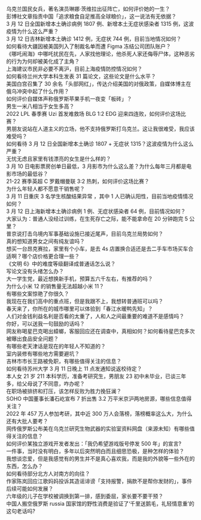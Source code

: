 乌克兰国民女兵，著名演员琳娜·茨维拉出征阵亡，如何评价她的一生？  
彭博社文章指责中国「追求粮食自足推高全球粮价」，这一说法有无依据？  
3 月 12 日全国新增本土确诊病例 1807 例、新增本土无症状感染者 1315 例，这波疫情为什么这么严重？  
3 月 12 日吉林新增本土确诊 1412 例，无症状 744 例，目前当地情况如何？  
如何看待大疆因被美国列入了制裁名单而遭 Figma 冻结公司团队账户？  
《哪吒闹海》中哪吒扰民在先，人家找他理论，他杀死人家还侮辱尸体，这种恶劣的行为为何却被美化成了主角？  
上海建议市民非必要不离沪，目前上海疫情防控情况如何？  
如何看待兰州大学本科生发表 31 篇论文，这些论文是什么水平？  
美国白宫召集了 30 余名「头部网红」，传达介绍美国的对俄政策，自媒体博主在俄乌冲突中起了什么作用？  
如何评价自媒体声称俄罗斯苹果手机一夜变「板砖」？  
男生一米八相当于女生多高？  
2022 LPL 春季赛 Uzi 首发难救场 BLG 1:2 EDG 迎来四连败，如何评价这场比赛？  
男朋友说站在人道主义的立场，他不支持俄罗斯打乌克兰。这让我很难受，我应该难受吗？  
如何看待 3 月 12 日全国新增本土确诊 1807 + 无症状 1315？这波疫情为什么这么严重？  
无忧无虑且家里有钱漂亮的女生是什么样的？  
3 月 10 日电影票房创单日最低，3 月影市为什么这么差？为什么每年三月都是电影市场的最低谷？  
21-22 赛季英超 C 罗戴帽曼联 3:2 热刺，如何评价这场比赛？  
为什么年轻人都不愿意干销售呢？  
3 月 11 日重庆 3 名学生核酸结果异常 ，其中 1 人已确认阳性，目前当地疫情情况如何？  
3 月 12 日上海新增本土确诊病例 1 例、无症状感染者 64 例，目前情况如何？  
大家认为：普通人没经过训练，在生死存亡之际，能不能拿命在 20 分钟跑完 5 公里？  
普京说打击乌境内军事基础设施已接近尾声，目前乌克兰局势如何？  
真的想知道男女之间有纯友谊吗？  
想买一台昂克赛拉，家里有个小车，是去 4s 店置换合适还是去二手车市场买车合适啊？哪个店价格更合理一些？  
《文明 6》中的难度等级翻译成普通话怎么说？  
写论文没有头绪怎么办？  
大一学生党，最近想换新手机，预算五六千左右，有推荐的吗？  
为什么小米 12 的销售量无法超越小米 11？  
有哪些文案惊艳了你很久？  
我现在在我们高中的重点班，但是我跟不上，我想转普通班可以吗？  
春天来了，你所在的城市哪里可以体验到「春江水暖鸭先知」？  
人们对金钱利益名利是否看的太重了，人和人之间最重要的难道不是感情吗？  
你好，可以送我一句鼓励的话吗？  
网友称喝星巴克喝出蟑螂，客服回应还在调查中，真相如何？如何看待星巴克多次被曝出食品安全问题？  
有哪些老天津话是现在的年轻人不知道的？  
室内装修有哪些地方需要避坑？  
吉林市市长王路被免职，有哪些值得关注的信息？  
如何看待苏州大学 3 月 11 日晚上 11 点发通知说返校待定？  
本人女 21 岁 211 本科学历，准备考研究生，男朋友 23 初中未毕业，已谈三年多，给父母说了不同意，咋办呢？  
在职场被排挤和打压，该怎样反败为胜力挽狂澜？  
SOHO 中国董事长潘石屹宣布 7 折出售 3.2 万平米京沪两地房源，哪些信息值得关注？  
2022 年 457 万人参加考研，其中近 300 万人会落榜，落榜概率这么大，为什么还有大批人要考？  
网传俄罗斯公布美在乌克兰研究生物武器的实验室资料网盘（来源未知）有哪些值得关注的信息？  
如何评价某独立游戏开发者发出：「我仍希望游戏版号停发 500 年」的宣言?  
一件事，当时没有明白，多年以后突然明白而且细思恐极，是种怎样的体验？  
我想谈恋爱，但是我感觉有的男生并不是真心喜欢我，而是我的外貌等一些外在的东西，怎么办？  
如何看待部分北方人对南方的向往？  
作家陈岚回应江歌妈妈投诉其造谣诽谤「支持报警，捐款不是帮你发财的」，事件后续可能如何发展？  
六年级的儿子在学校被调换到第一排，感到委屈，家长要不要干预？  
中国人搬空俄罗斯 russia 国家馆的野性消费是验证了‘千里送鹅毛，礼轻情意重’的这句老话吗?  
